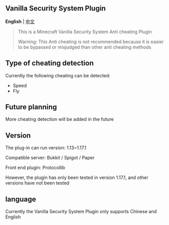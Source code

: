 Vanilla Security System Plugin
--------

**English** | [中文](https://github.com/3cxc/VSS/blob/master/README_cn.md)

> This is a Minecraft Vanilla Security System Anti cheating Plugin 
> 
> Warning: This Anti cheating is not recommended because it is easier to be bypassed or misjudged than other anti cheating methods

## Type of cheating detection

Currently the following cheating can be detected:

- Speed
- Fly

## Future planning

More cheating detection will be added in the future

## Version

The plug-in can run version: 1.13~1.17.1

Compatible server: Bukkit / Spigot / Paper 

Front end plugin: Protocollib

However, the plugin has only been tested in version 1.17.1, and other versions have not been tested

## language

Currently the Vanilla Security System Plugin only supports Chinese and English
